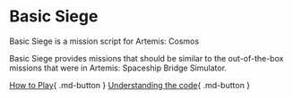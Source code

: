 # Basic Siege

Basic Siege is a mission script for Artemis: Cosmos

Basic Siege provides missions that should be similar to the out-of-the-box missions that were in Artemis: Spaceship Bridge Simulator.

[How to Play](playing/index.md){ .md-button }
[Understanding the code](script/index.md){ .md-button }